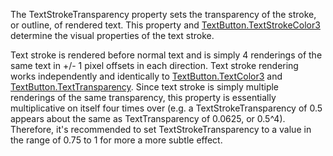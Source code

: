 The TextStrokeTransparency property sets the transparency of the stroke,
or outline, of rendered text. This property and
[TextButton.TextStrokeColor3](https://create.roblox.com/docs/reference/engine/classes/TextButton#TextStrokeColor3) determine the visual properties of the text
stroke.

Text stroke is rendered before normal text and is simply 4 renderings of
the same text in +/- 1 pixel offsets in each direction. Text stroke
rendering works independently and identically to [TextButton.TextColor3](https://create.roblox.com/docs/reference/engine/classes/TextButton#TextColor3)
and [TextButton.TextTransparency](https://create.roblox.com/docs/reference/engine/classes/TextButton#TextTransparency). Since text stroke is simply multiple
renderings of the same transparency, this property is essentially
multiplicative on itself four times over (e.g. a TextStrokeTransparency of
0.5 appears about the same as TextTransparency of 0.0625, or 0.5^4).
Therefore, it's recommended to set TextStrokeTransparency to a value in
the range of 0.75 to 1 for more a more subtle effect.